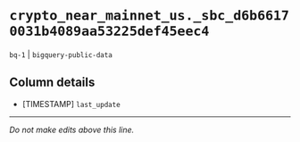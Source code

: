 # `crypto_near_mainnet_us._sbc_d6b66170031b4089aa53225def45eec4`
`bq-1` | `bigquery-public-data`

## Column details
* [TIMESTAMP] `last_update`

-------------------------------------------------------------------------------
*Do not make edits above this line.*
